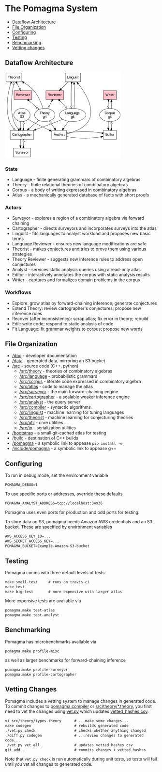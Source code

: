 # The Pomagma System

- [Dataflow Architecture](#dataflow-architecture)
- [File Organization](#file-organization)
- [Configuring](#configuring)
- [Testing](#testing)
- [Benchmarking](#benchmarking)
- [Vetting changes](#vetting-changes)

## Dataflow Architecture <a name="dataflow"/>

![Architecture](/doc/architecture.png)

### State

- Language - finite generating grammars of combinatory algebras
- Theory - finite relational theories of combinatory algebras
- Corpus - a body of writing expressed in combinatory algebras
- Atlas - a mechanically generated database of facts with short proofs

### Actors

- Surveyor - explores a region of a combinatory algebra via forward chaining
- Cartographer - directs surveyors and incorporates surveys into the atlas
- Linguist - fits languages to analyst workload and proposes new basic terms
- Language Reviewer - ensures new language modifications are safe
- Theorist - makes conjectures and tries to prove them using various strategies
- Theory Reviewer - suggests new inference rules to address open conjectures
- Analyst - services static analysis queries using a read-only atlas
- Editor - interactively annotates the corpus with static analysis results
- Writer - captures and formalizes domain problems in the corpus

### Workflows

- Explore: grow atlas by forward-chaining inference; generate conjectures
- Extend Theory: review cartographer's conjectures; propose new inference rules
- Recover (after inconsistency): scrap atlas; fix error in theory; rebuild
- Edit: write code; respond to static analysis of code
- Fit Language: fit grammar weights to corpus; propose new words

## File Organization

- [/doc](/doc) - developer documentation
- [/data](/data) - generated data, mirroring an S3 bucket
- [/src](/src) - source code (C++, python)
  - [/src/theory](/src/theory) - theories of combinatory algebras
  - [/src/language](/src/language) - probabilistic grammars
  - [/src/corpus](/src/corpus) - literate code expressed in combinatory algebra
  - [/src/atlas](/src/atlas) - code to manage the atlas
  - [/src/surveyor](/src/surveyor) - the main forward-chaining engine
  - [/src/cartographer](/src/cartographer) - a scalable weaker inference engine
  - [/src/analyst](/src/analyst) - the query server
  - [/src/compiler](/src/compiler) - syntactic algorithms
  - [/src/linguist](/src/linguist) - machine learning for tuning languages
  - [/src/theorist](/src/theorist) - machine learning for conjecturing theories
  - [/src/util](/src/util) - core utilities
  - [/src/io](/src/io) - serialization utilities
- [/bootstrap](/bootstrap) - a small git-cached atlas for testing
- [/build](/build) - destination of C++ builds
- [/pomagma](/pomagma) - a symbolic link to appease `pip install -e`
- [/include/pomagma](/include/pomagma) - a symbolic link to appease g++

## Configuring

To run in debug mode, set the environment variable

    POMAGMA_DEBUG=1

To use specific ports or addresses, override these defaults

    POMAGMA_ANALYST_ADDRESS=tcp://localhost:34936

Pomagma uses even ports for production and odd ports for testing.

To store data on S3, pomagma needs Amazon AWS credentials and an S3 bucket.
These are specified by environment variables

    AWS_ACCESS_KEY_ID=...
    AWS_SECRET_ACCESS_KEY=...
    POMAGMA_BUCKET=Example-Amazon-S3-bucket

## Testing

Pomagma comes with three default levels of tests:

    make small-test     # runs on travis-ci
    make test
    make big-test       # more expensive with larger atlas

More expensive tests are available via

    pomagma.make test-atlas
    pomagma.make test-analyst

## Benchmarking

Pomagma has microbenchmarks available via

    pomagma.make profile-misc

as well as larger benchmarks for forward-chaining inference

    pomagma.make profile-surveyor
    pomagma.make profile-cartographer

## Vetting Changes

Pomagma includes a vetting system to manage changes in generated code.
To commit changes to [pomagma.compiler](/src/compiler)
or [src/theory/*.theory](/src/theory), you first need to vet the changes using
[vet.py](/vet.py) which updates [vetted_hashes.csv](/vetted_hashes.csv).

    vi src/theory/types.theory      # ...make some changes...
    make codegen                    # rebuilds generated code
    ./vet.py check                  # checks whether anything changed
    ./diff.py codegen               # ...review changes to generated code...
    ./vet.py vet all                # updates vetted_hashes.csv
    git add .                       # commits changes + vetted hashes

Note that `vet.py check` is run automatically during unit tests,
so tests will fail until you vet all changes to generated code.
